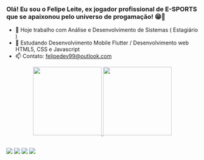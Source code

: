 ### Olá! Eu sou o Felipe Leite, ex jogador profissional de E-SPORTS que se apaixonou pelo universo de progamação! 😁👋

- 🔭 Hoje trabalho com Análise e Desenvolvimento de Sistemas ( Estagiário ) 
- 🌱 Estudando Desenvolvimento Mobile Flutter / Desenvolvimento web HTML5, CSS e Javascript
- 📫 Contato: felipedev99@outlook.com

<div align="center">
  <a href="https://github.com/FelipeeLeite">
  <img height="180em" src="https://github-readme-stats.vercel.app/api?username=Felipezuus&show_icons=true&theme=dark&include_all_commits=true&count_private=true"/>
  <img height="180em" src="https://github-readme-stats.vercel.app/api/top-langs/?username=Felipezuus&layout=compact&langs_count=7&theme=dark"/>
</div>
  
  ##
  
  <div>
 <a href="https://twitter.com/dl_zuus" target="_blank"><img src="https://img.shields.io/badge/Twitter-1DA1F2?style=for-the-badge&logo=twitter&logoColor=white" target="_blank"></a>
  <a href="https://www.instagram.com/felipezuus_/" target="_blank"><img src="https://img.shields.io/badge/-Instagram-%23E4405F?style=for-the-badge&logo=instagram&logoColor=white" target="_blank"></a>
  <a href = "mailto:felipedev99@outlook.com"><img src="https://img.shields.io/badge/-Gmail-%23333?style=for-the-badge&logo=gmail&logoColor=white" target="_blank"></a>
  <a href="https://www.linkedin.com/in/felipe-leite-bb41a1236/" target="_blank"><img src="https://img.shields.io/badge/-LinkedIn-%230077B5?style=for-the-badge&logo=linkedin&logoColor=white" target="_blank"></a> 
    
  </div>
